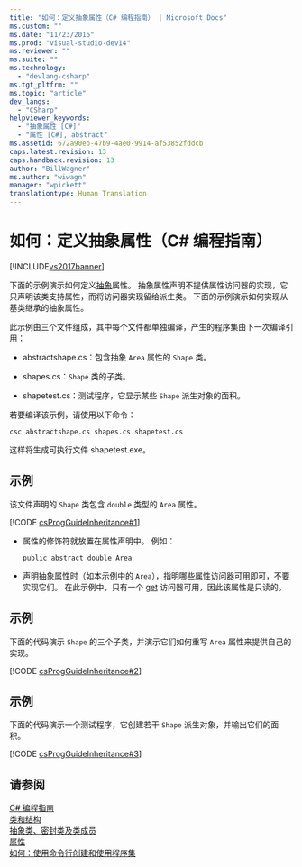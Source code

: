 ```yaml
---
title: "如何：定义抽象属性（C# 编程指南） | Microsoft Docs"
ms.custom: ""
ms.date: "11/23/2016"
ms.prod: "visual-studio-dev14"
ms.reviewer: ""
ms.suite: ""
ms.technology: 
  - "devlang-csharp"
ms.tgt_pltfrm: ""
ms.topic: "article"
dev_langs: 
  - "CSharp"
helpviewer_keywords: 
  - "抽象属性 [C#]"
  - "属性 [C#], abstract"
ms.assetid: 672a90eb-47b9-4ae0-9914-af53852fddcb
caps.latest.revision: 13
caps.handback.revision: 13
author: "BillWagner"
ms.author: "wiwagn"
manager: "wpickett"
translationtype: Human Translation
---
```

# 如何：定义抽象属性（C# 编程指南）
[!INCLUDE[vs2017banner](../../../csharp/includes/vs2017banner.md)]

下面的示例演示如何定义[抽象](../../../csharp/language-reference/keywords/abstract.md)属性。  抽象属性声明不提供属性访问器的实现，它只声明该类支持属性，而将访问器实现留给派生类。  下面的示例演示如何实现从基类继承的抽象属性。  
  
 此示例由三个文件组成，其中每个文件都单独编译，产生的程序集由下一次编译引用：  
  
-   abstractshape.cs：包含抽象 `Area` 属性的 `Shape` 类。  
  
-   shapes.cs：`Shape` 类的子类。  
  
-   shapetest.cs：测试程序，它显示某些 `Shape` 派生对象的面积。  
  
 若要编译该示例，请使用以下命令：  
  
 `csc abstractshape.cs shapes.cs shapetest.cs`  
  
 这样将生成可执行文件 shapetest.exe。  
  
## 示例  
 该文件声明的 `Shape` 类包含 `double` 类型的 `Area` 属性。  
  
 [!CODE [csProgGuideInheritance#1](../CodeSnippet/VS_Snippets_VBCSharp/csProgGuideInheritance#1)]  
  
-   属性的修饰符就放置在属性声明中。  例如：  
  
    ```  
    public abstract double Area  
    ```  
  
-   声明抽象属性时（如本示例中的 `Area`），指明哪些属性访问器可用即可，不要实现它们。  在此示例中，只有一个 [get](../../../csharp/language-reference/keywords/get.md) 访问器可用，因此该属性是只读的。  
  
## 示例  
 下面的代码演示 `Shape` 的三个子类，并演示它们如何重写 `Area` 属性来提供自己的实现。  
  
 [!CODE [csProgGuideInheritance#2](../CodeSnippet/VS_Snippets_VBCSharp/csProgGuideInheritance#2)]  
  
## 示例  
 下面的代码演示一个测试程序，它创建若干 `Shape` 派生对象，并输出它们的面积。  
  
 [!CODE [csProgGuideInheritance#3](../CodeSnippet/VS_Snippets_VBCSharp/csProgGuideInheritance#3)]  
  
## 请参阅  
 [C\# 编程指南](../../../csharp/programming-guide/index.md)   
 [类和结构](../../../csharp/programming-guide/classes-and-structs/index.md)   
 [抽象类、密封类及类成员](../../../csharp/programming-guide/classes-and-structs/abstract-and-sealed-classes-and-class-members.md)   
 [属性](../../../csharp/programming-guide/classes-and-structs/properties.md)   
 [如何：使用命令行创建和使用程序集](../Topic/How%20to:%20Create%20and%20Use%20Assemblies%20Using%20the%20Command%20Line%20\(C%23%20and%20Visual%20Basic\).md)